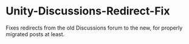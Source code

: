 # Unity-Discussions-Redirect-Fix
Fixes redirects from the old Discussions forum to the new, for properly migrated posts at least.
